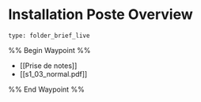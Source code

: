 # Installation Poste Overview
 
```ccard
type: folder_brief_live
```
 
%% Begin Waypoint %%
- [[Prise de notes]]
- [[s1_03_normal.pdf]]

%% End Waypoint %%